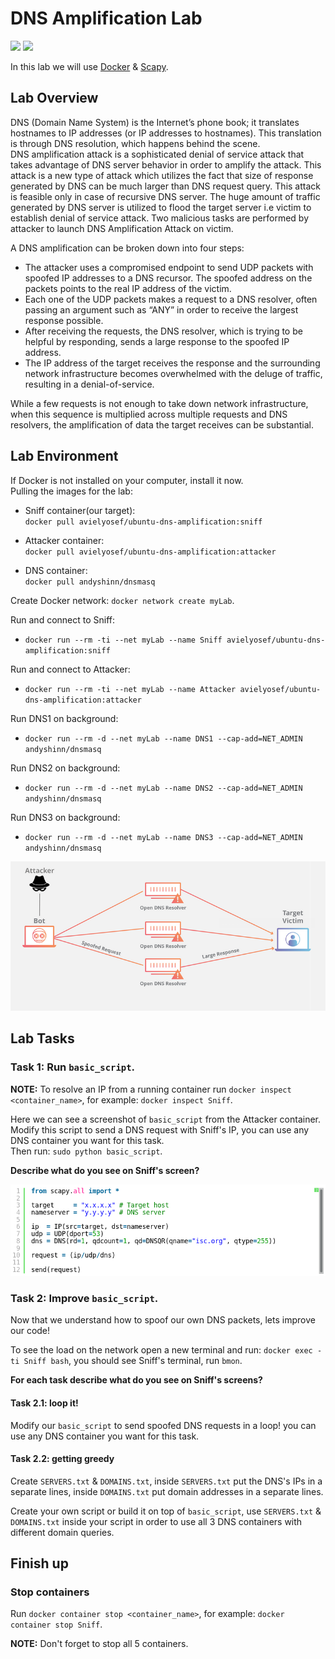 # DNS Amplification Lab
![](https://img.shields.io/badge/license-Apache--2.0-brightgreen.svg)
![](https://img.shields.io/badge/requirements-Docker-red.svg)  

In this lab we will use [Docker](https://www.docker.com/get-started) & [Scapy](https://scapy.net/).  

## Lab Overview
DNS (Domain Name System) is the Internet’s phone book; it translates hostnames to IP addresses (or IP
addresses to hostnames). This translation is through DNS resolution, which happens behind the scene.  
DNS amplification attack is a sophisticated denial of service attack that takes advantage of DNS server behavior in order to amplify the attack. This attack is a new type of attack which utilizes the fact that size of response generated by DNS can be much larger than DNS request query. This attack is feasible only in case of recursive DNS server. The huge amount of traffic generated by DNS server is utilized to flood the target server i.e victim to establish denial of service attack. Two malicious tasks are performed by attacker to launch DNS Amplification Attack on victim.

A DNS amplification can be broken down into four steps:

- The attacker uses a compromised endpoint to send UDP packets with spoofed IP addresses to a DNS recursor. The spoofed address on the packets points to the real IP address of the victim.
- Each one of the UDP packets makes a request to a DNS resolver, often passing an argument such as “ANY” in order to receive the largest response possible.
- After receiving the requests, the DNS resolver, which is trying to be helpful by responding, sends a large response to the spoofed IP address.
- The IP address of the target receives the response and the surrounding network infrastructure becomes overwhelmed with the deluge of traffic, resulting in a denial-of-service.

While a few requests is not enough to take down network infrastructure, when this sequence is multiplied across multiple requests and DNS resolvers, the amplification of data the target receives can be substantial.  


## Lab Environment  
If Docker is not installed on your computer, install it now.  
Pulling the images for the lab:
- Sniff container(our target):  
`docker pull avielyosef/ubuntu-dns-amplification:sniff` 
- Attacker container:  
`docker pull avielyosef/ubuntu-dns-amplification:attacker`

- DNS container:  
`docker pull andyshinn/dnsmasq`

Create Docker network: `docker network create myLab`.
  
Run and connect to Sniff:  
- `docker run --rm -ti --net myLab --name Sniff avielyosef/ubuntu-dns-amplification:sniff`
  
Run and connect to Attacker:  
- `docker run --rm -ti --net myLab --name Attacker avielyosef/ubuntu-dns-amplification:attacker`  

Run DNS1 on background:  
- `docker run --rm -d --net myLab --name DNS1 --cap-add=NET_ADMIN andyshinn/dnsmasq`

Run DNS2 on background:  
- `docker run --rm -d --net myLab --name DNS2 --cap-add=NET_ADMIN andyshinn/dnsmasq`

Run DNS3 on background:  
- `docker run --rm -d --net myLab --name DNS3 --cap-add=NET_ADMIN andyshinn/dnsmasq`

![](images/explanation.png)

## Lab Tasks

### Task 1: Run `basic_script`.
**NOTE:** To resolve an IP from a running container run `docker inspect <container_name>`, for example: `docker inspect Sniff`. 

Here we can see a screenshot of `basic_script` from the Attacker container.
Modify this script to send a DNS request with Sniff's IP, you can use any DNS container you want for this task.   
Then run: `sudo python basic_script`. 

**Describe what do you see on Sniff's screen?**

![basic Scapy script](images/basic-DNS-script.png)

### Task 2: Improve `basic_script`.
Now that we understand how to spoof our own DNS packets, lets improve our code!

To see the load on the network open a new terminal and run: `docker exec -ti Sniff bash`, you should see Sniff's terminal, run `bmon`.

**For each task describe what do you see on Sniff's screens?**

#### Task 2.1: loop it!
Modify our `basic_script` to send spoofed DNS requests in a loop! you can use any DNS container you want for this task. 

#### Task 2.2: getting greedy

Create `SERVERS.txt` & `DOMAINS.txt`, inside `SERVERS.txt` put the DNS's IPs in a separate lines, inside `DOMAINS.txt` put domain addresses in a separate lines.

Create your own script or build it on top of `basic_script`, use `SERVERS.txt` & `DOMAINS.txt` inside your script in order to use all 3 DNS containers with different domain queries.

## Finish up

### Stop containers
Run `docker container stop <container_name>`, for example: `docker container stop Sniff`.

**NOTE:** Don't forget to stop all 5 containers.